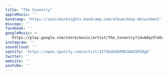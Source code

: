 ```yaml
---
title: "The Coventry"
appleMusic: ''
bandcamp: 'https://swissdarknights.bandcamp.com/album/deep-detachment'
discogs: ''
facebook: ''
googleMusic: >-
   https://play.google.com/store/music/artist/The_Coventry?id=Adqz5lmhx67o7mgltgjhb74kfaq
instagram: ''
soundcloud: ''
spotify: 'https://open.spotify.com/artist/2I75Eqh80XMDJN4G5M1BgX'
twitter: ''
website: ''
youtube: ''
---
```

